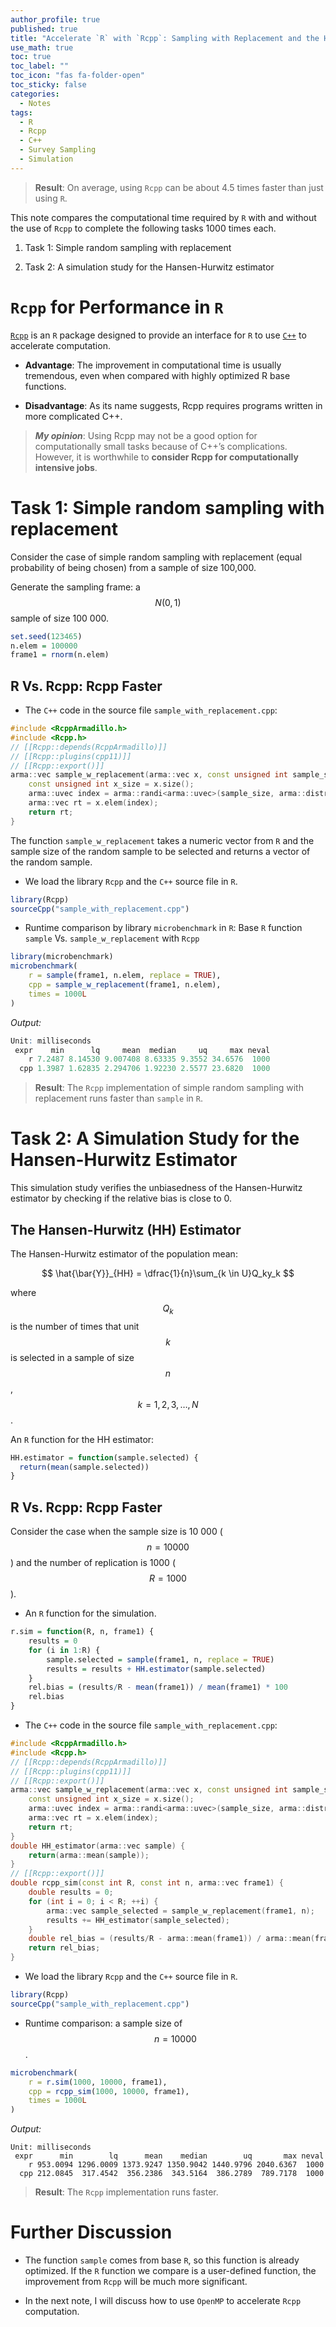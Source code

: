 ```yaml
---
author_profile: true
published: true
title: "Accelerate `R` with `Rcpp`: Sampling with Replacement and the Hansen-Hurwitz Estimator"
use_math: true
toc: true
toc_label: ""
toc_icon: "fas fa-folder-open"
toc_sticky: false
categories:
  - Notes
tags:
  - R
  - Rcpp
  - C++
  - Survey Sampling
  - Simulation
---
```

> **Result**: On average, using `Rcpp` can be about 4.5 times faster than just using `R`.

This note compares the computational time required by `R` with and without the use of `Rcpp` to complete the following tasks 1000 times each.

1. Task 1: Simple random sampling with replacement

2. Task 2: A simulation study for the Hansen-Hurwitz estimator

# `Rcpp` for Performance in `R`
[`Rcpp`](https://www.rcpp.org/) is an `R` package designed to provide an interface for `R` to use [`C++`](https://en.wikipedia.org/wiki/C%2B%2B) to accelerate computation. 

* **Advantage**: The improvement in computational time is usually tremendous, even when compared with highly optimized R base functions.

* **Disadvantage**: As its name suggests, Rcpp requires programs written in more complicated C++.

> ***My opinion***: 
> Using Rcpp may not be a good option for computationally small tasks because of C++’s complications. 
> However, it is worthwhile to **consider Rcpp for computationally intensive jobs**.

# Task 1: Simple random sampling with replacement
Consider the case of simple random sampling with replacement (equal probability of being chosen) from a sample of size 100,000. 

Generate the sampling frame: a $$N(0,1)$$ sample of size 100 000.
```R
set.seed(123465)
n.elem = 100000
frame1 = rnorm(n.elem)
```
## R Vs. Rcpp: Rcpp Faster

* The `C++` code in the source file `sample_with_replacement.cpp`: 
```c++
#include <RcppArmadillo.h>
#include <Rcpp.h>
// [[Rcpp::depends(RcppArmadillo)]]
// [[Rcpp::plugins(cpp11)]]
// [[Rcpp::export()]]
arma::vec sample_w_replacement(arma::vec x, const unsigned int sample_size) {
	const unsigned int x_size = x.size();
	arma::uvec index = arma::randi<arma::uvec>(sample_size, arma::distr_param(0,x_size-1));
	arma::vec rt = x.elem(index);
	return rt;
}
```
The function `sample_w_replacement` takes a numeric vector from `R` and the sample size of the random sample 
to be selected and returns a vector of the random sample.


* We load the library `Rcpp` and the `C++` source file in `R`.
```R
library(Rcpp)
sourceCpp("sample_with_replacement.cpp")
```


* Runtime comparison by library `microbenchmark` in `R`: Base `R` function `sample` Vs. `sample_w_replacement` with `Rcpp`
```R
library(microbenchmark)
microbenchmark(
	r = sample(frame1, n.elem, replace = TRUE),
	cpp = sample_w_replacement(frame1, n.elem),
	times = 1000L
)
```
*Output:*
```R
Unit: milliseconds
 expr    min      lq     mean  median     uq     max neval
    r 7.2487 8.14530 9.007408 8.63335 9.3552 34.6576  1000
  cpp 1.3987 1.62835 2.294706 1.92230 2.5577 23.6820  1000
```
> **Result**: The `Rcpp` implementation of simple random sampling with replacement runs faster than `sample` in `R`.

# Task 2: A Simulation Study for the Hansen-Hurwitz Estimator

This simulation study verifies the unbiasedness of the Hansen-Hurwitz estimator
by checking if the relative bias is close to 0.

## The Hansen-Hurwitz (HH) Estimator
The Hansen-Hurwitz estimator of the population mean:

$$
\hat{\bar{Y}}_{HH} = \dfrac{1}{n}\sum_{k \in U}Q_ky_k
$$

where $$Q_k$$ is the number of times that unit $$k$$ is selected in a sample
of size $$n$$, $$k = 1, 2, 3, \ldots, N$$. 

An `R` function for the HH estimator:
```R
HH.estimator = function(sample.selected) {
  return(mean(sample.selected))
}
```

## R Vs. Rcpp: Rcpp Faster
Consider the case when the sample size is 10 000 ($$n = 10000$$) and the number of replication is 1000 ($$R = 1000$$).

* An `R` function for the simulation.
```R
r.sim = function(R, n, frame1) {
	results = 0
	for (i in 1:R) {
		sample.selected = sample(frame1, n, replace = TRUE)
		results = results + HH.estimator(sample.selected)
	}
	rel.bias = (results/R - mean(frame1)) / mean(frame1) * 100
	rel.bias
}
```

* The `C++` code in the source file `sample_with_replacement.cpp`: 
```c++
#include <RcppArmadillo.h>
#include <Rcpp.h>
// [[Rcpp::depends(RcppArmadillo)]]
// [[Rcpp::plugins(cpp11)]]
// [[Rcpp::export()]]
arma::vec sample_w_replacement(arma::vec x, const unsigned int sample_size) {
	const unsigned int x_size = x.size();
	arma::uvec index = arma::randi<arma::uvec>(sample_size, arma::distr_param(0,x_size-1));
	arma::vec rt = x.elem(index);
	return rt;
}
double HH_estimator(arma::vec sample) {
	return(arma::mean(sample));
}
// [[Rcpp::export()]]
double rcpp_sim(const int R, const int n, arma::vec frame1) {
	double results = 0;
	for (int i = 0; i < R; ++i) {
		arma::vec sample_selected = sample_w_replacement(frame1, n);
		results += HH_estimator(sample_selected);
	}
	double rel_bias = (results/R - arma::mean(frame1)) / arma::mean(frame1) * 100;
	return rel_bias;
}
```
* We load the library `Rcpp` and the `C++` source file in `R`.
```R
library(Rcpp)
sourceCpp("sample_with_replacement.cpp")
```

* Runtime comparison: a sample size of $$n = 10000$$.
```R
microbenchmark(
	r = r.sim(1000, 10000, frame1),
	cpp = rcpp_sim(1000, 10000, frame1),
	times = 1000L
)
```
*Output:*
```
Unit: milliseconds
 expr      min        lq      mean    median        uq       max neval
    r 953.0094 1296.0009 1373.9247 1350.9042 1440.9796 2040.6367  1000
  cpp 212.0845  317.4542  356.2386  343.5164  386.2789  789.7178  1000
```
> **Result**: The `Rcpp` implementation runs faster.

# Further Discussion

* The function `sample` comes from base `R`, so this function is already optimized. If the `R` function we compare is a user-defined function, the improvement from `Rcpp` will be much more significant.

* In the next note, I will discuss how to use `OpenMP` to accelerate `Rcpp` computation. 